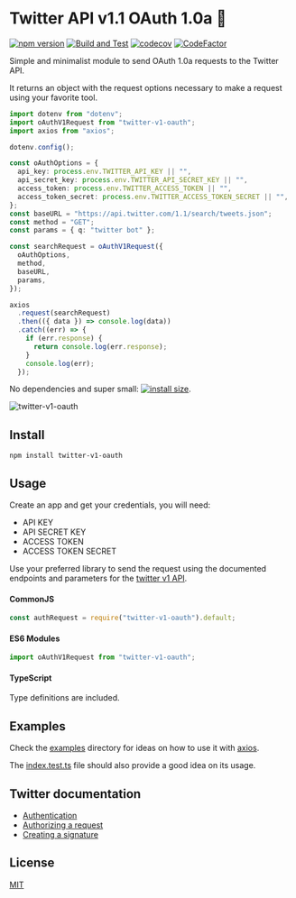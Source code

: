 # Twitter API v1.1 OAuth 1.0a 🔑

[![npm version](https://badge.fury.io/js/twitter-v1-oauth.svg)](https://www.npmjs.com/package/twitter-v1-oauth)
[![Build and Test](https://github.com/MauricioRobayo/twitter-v1-oauth/actions/workflows/main.yml/badge.svg)](https://github.com/MauricioRobayo/twitter-v1-oauth/actions/workflows/main.yml)
[![codecov](https://codecov.io/gh/MauricioRobayo/twitter-v1-oauth/branch/main/graph/badge.svg?token=M2SaEIeOtO)](https://codecov.io/gh/MauricioRobayo/twitter-v1-oauth)
[![CodeFactor](https://www.codefactor.io/repository/github/mauriciorobayo/twitter-v1-oauth/badge)](https://www.codefactor.io/repository/github/mauriciorobayo/twitter-v1-oauth)

Simple and minimalist module to send OAuth 1.0a requests to the Twitter API.

It returns an object with the request options necessary to make a request using your favorite tool.

```typescript
import dotenv from "dotenv";
import oAuthV1Request from "twitter-v1-oauth";
import axios from "axios";

dotenv.config();

const oAuthOptions = {
  api_key: process.env.TWITTER_API_KEY || "",
  api_secret_key: process.env.TWITTER_API_SECRET_KEY || "",
  access_token: process.env.TWITTER_ACCESS_TOKEN || "",
  access_token_secret: process.env.TWITTER_ACCESS_TOKEN_SECRET || "",
};
const baseURL = "https://api.twitter.com/1.1/search/tweets.json";
const method = "GET";
const params = { q: "twitter bot" };

const searchRequest = oAuthV1Request({
  oAuthOptions,
  method,
  baseURL,
  params,
});

axios
  .request(searchRequest)
  .then(({ data }) => console.log(data))
  .catch((err) => {
    if (err.response) {
      return console.log(err.response);
    }
    console.log(err);
  });
```

No dependencies and super small: [![install size](https://packagephobia.now.sh/badge?p=twitter-v1-oauth)](https://packagephobia.now.sh/result?p=twitter-v1-oauth).

![twitter-v1-oauth](https://media.giphy.com/media/km2mais9qzYI/giphy.gif)

## Install

```shell
npm install twitter-v1-oauth
```

## Usage

Create an app and get your credentials, you will need:

- API KEY
- API SECRET KEY
- ACCESS TOKEN
- ACCESS TOKEN SECRET

Use your preferred library to send the request using the documented endpoints and parameters for the [twitter v1 API](https://developer.twitter.com/en/docs/basics/getting-started).

#### CommonJS

```js
const authRequest = require("twitter-v1-oauth").default;
```

#### ES6 Modules

```js
import oAuthV1Request from "twitter-v1-oauth";
```

#### TypeScript

Type definitions are included.

## Examples

Check the [examples](./examples) directory for ideas on how to use it with [axios](https://github.com/axios/axios).

The [index.test.ts](./src/index.test.ts) file should also provide a good idea on its usage.

## Twitter documentation

- [Authentication](https://developer.twitter.com/en/docs/basics/authentication/overview/oauth)
- [Authorizing a request](https://developer.twitter.com/en/docs/basics/authentication/guides/authorizing-a-request.html)
- [Creating a signature](https://developer.twitter.com/en/docs/basics/authentication/guides/authorizing-a-request.html)

## License

[MIT](./LICENSE)
